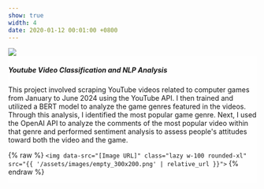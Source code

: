 ```yaml
---
show: true
width: 4
date: 2020-01-12 00:01:00 +0800
---
```

<div>
  <img data-src="{{ 'assets/images/covers/cover1.jpg' | relative_url }}" class="lazy w-100 rounded-xl" src="{{ '/assets/images/empty_300x200.png' | relative_url }}">

  <div class="card-img-overlay" style="overflow: scroll; background: rgb(255,255,255,0.8)">
    <h5 class="card-title">Youtube Video Classification and NLP Analysis</h5>
    <p class="card-text">
      This project involved scraping YouTube videos related to computer games from January to June 2024 using the YouTube API. I then trained and utilized a BERT model to analyze the game genres featured in the videos. Through this analysis, I identified the most popular game genre. Next, I used the OpenAI API to analyze the comments of the most popular video within that genre and performed sentiment analysis to assess people's attitudes toward both the video and the game.
    </p>
    <p class="card-text">
      {% raw %}
      <code>&lt;img data-src=&quot;[Image URL]&quot; class=&quot;lazy w-100 rounded-xl&quot; src=&quot;{{ '/assets/images/empty_300x200.png' | relative_url }}&quot;&gt;</code>
      {% endraw %}
    </p>
  </div>
</div>
